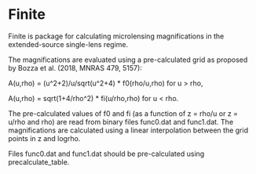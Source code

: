 # Finite

Finite is package for calculating microlensing magnifications in the extended-source single-lens regime. 

The magnifications are evaluated using a pre-calculated grid as proposed by Bozza et al. (2018, MNRAS 479, 5157):

A(u,rho) = (u^2+2)/u/sqrt(u^2+4) * f0(rho/u,rho) for u > rho,

A(u,rho) = sqrt(1+4/rho^2) * fi(u/rho,rho) for u < rho.

The pre-calculated values of f0 and fi (as a function of z = rho/u or z = u/rho and rho) are read from binary files func0.dat and func1.dat. The magnifications are calculated using a linear interpolation between the grid points in z and logrho.

Files func0.dat and func1.dat should be pre-calculated using precalculate_table.
